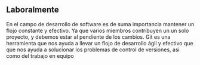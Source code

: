 ## Laboralmente
En el campo de desarrollo de software es de suma importancia mantener un flojo constante y efectivo.
Ya que varios miembros contribuyen un un solo proyecto, y debemos estar al pendiente de los cambios.
Git es una herramienta que nos ayuda a llevar un flojo de desarrollo ágil y efectivo que que nos 
ayuda a solucionar los problemas de control de versiones, asi como del trabajo en equipo


